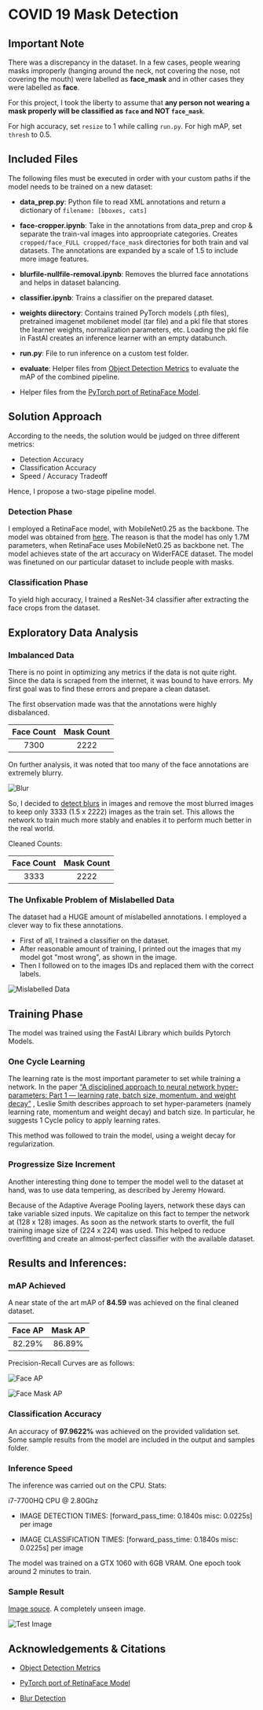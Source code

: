 # COVID 19 Mask Detection

## Important Note

There was a discrepancy in the dataset. In a few cases, people wearing masks improperly (hanging around the neck, not covering the nose, not covering the mouth) were labelled as **face_mask** and in other cases they were labelled as **face**.

For this project, I took the liberty to assume that **any person not wearing a mask properly will be classified as `face` and NOT `face_mask`**.

For high accuracy, set `resize` to 1 while calling `run.py`. For high mAP, set `thresh` to 0.5.


## Included Files

The following files must be executed in order with your custom paths if the model needs to be trained on a new dataset:

* **data_prep.py**: Python file to read XML annotations and return a dictionary of `filename: [bboxes, cats]`

* **face-cropper.ipynb**: Take in the annotations from data_prep and crop & separate the train-val images into approopriate categories. Creates `cropped/face_FULL cropped/face_mask` directories for both train and val datasets. The annotations are expanded by a scale of 1.5 to include more image features.

* **blurfile-nullfile-removal.ipynb**: Removes the blurred face annotations and helps in dataset balancing.

* **classifier.ipynb**: Trains a classifier on the prepared dataset.

* **weights diirectory**: Contains trained PyTorch models (.pth files), pretrained imagenet mobilenet model (tar file) and a pkl file that stores the learner weights, normalization parameters, etc. Loading the pkl file in FastAI creates an inference learner with an empty databunch.  

* **run.py**: File to run inference on a custom test folder. 

* **evaluate**: Helper files from [Object Detection Metrics](https://github.com/rafaelpadilla/Object-Detection-Metrics) to evaluate the mAP of the combined pipeline.

* Helper files from the [PyTorch port of RetinaFace Model]((https://github.com/biubug6/Pytorch_Retinaface)).

## Solution Approach

According to the needs, the solution would be judged on three different metrics:

* Detection Accuracy
* Classification Accuracy
* Speed / Accuracy Tradeoff

Hence, I propose a two-stage pipeline model.

### Detection Phase

I employed a RetinaFace model, with MobileNet0.25 as the backbone. The model was obtained from [here](https://github.com/biubug6/Pytorch_Retinaface). The reason is that the model has only 1.7M parameters, when RetinaFace uses MobileNet0.25 as backbone net. The model achieves state of the art accuracy on WiderFACE dataset. The model was finetuned on our particular dataset to include people with masks.

### Classification Phase

To yield high accuracy, I trained a ResNet-34 classifier after extracting the face crops from the dataset.

## Exploratory Data Analysis

### Imbalanced Data

There is no point in optimizing any metrics if the data is not quite right. Since the data is scraped from the internet, it was bound to have errors. My first goal was to find these errors and prepare a clean dataset.

The first observation made was that the annotations were highly disbalanced. 

| Face Count | Mask Count |
|:----------:|:----------:|
|    7300    |    2222    |

On further analysis, it was noted that too many of the face annotations are extremely blurry.

![Blur](./pictures/blur.jpg "Blurs")

So, I decided to [detect blurs](https://www.pyimagesearch.com/2015/09/07/blur-detection-with-opencv/) in images and remove the most blurred images to keep only 3333 (1.5 x 2222) images as the train set. This allows the network to train much more stably and enables it to perform much better in the real world.

Cleaned Counts:

| Face Count | Mask Count |
|:----------:|:----------:|
|    3333    |    2222    |

### The Unfixable Problem of Mislabelled Data

The dataset had a HUGE amount of mislabelled annotations. I employed a clever way to fix these annotations. 

* First of all, I trained a classifier on the dataset.
* After reasonable amount of training, I printed out the images that my model got "most wrong", as shown in the image. 
* Then I followed on to the images IDs and replaced them with the correct labels.

![Mislabelled Data](./pictures/mislabel.jpg "Mislabel")

## Training Phase

The model was trained using the FastAI Library which builds Pytorch Models. 

### One Cycle Learning

The learning rate is the most important parameter to set while training a network. In the paper [“A disciplined approach to neural network hyper-parameters: Part 1 — learning rate, batch size, momentum, and weight decay”](https://arxiv.org/abs/1803.09820) , Leslie Smith describes approach to set hyper-parameters (namely learning rate, momentum and weight decay) and batch size. In particular, he suggests 1 Cycle policy to apply learning rates. 

This method was followed to train the model, using a weight decay for regularization. 

### Progressize Size Increment

Another interesting thing done to temper the model well to the dataset at hand, was to use data tempering, as described by Jeremy Howard.

Because of the Adaptive Average Pooling layers, network these days can take variable sized inputs. We capitalize on this fact to temper the network at (128 x 128) images. As soon as the network starts to overfit, the full training image size of (224 x 224) was used. This helped to reduce overfitting and create an almost-perfect classifier with the available dataset. 

## Results and Inferences:

### mAP Achieved

A near state of the art mAP of **84.59** was achieved on the final cleaned dataset.

| Face AP | Mask AP |
|:----------:|:----------:|
|     82.29%   |    86.89%    |


Precision-Recall Curves are as follows:

![Face AP](./pictures/face.png "Face AP")

![Face Mask AP](./pictures/face_mask.png "Face Mask AP")

### Classification Accuracy

An accuracy of **97.9622%** was achieved on the provided validation set. Some sample results from the model are included in the output and samples folder. 

### Inference Speed

The inference was carried out on the CPU. Stats:

i7-7700HQ CPU @ 2.80Ghz

* IMAGE DETECTION TIMES:			[forward_pass_time: 0.1840s misc: 0.0225s] per image

* IMAGE CLASSIFICATION TIMES:		[forward_pass_time: 0.1840s misc: 0.0225s] per image

The model was trained on a GTX 1060 with 6GB VRAM. One epoch took around 2 minutes to train.

### Sample Result

[Image souce](https://www.telegraph.co.uk/global-health/science-and-disease/need-powerful-people-movement-support-wearing-face-masks-uk/). A completely unseen image. 

![Test Image](./pictures/test.jpeg "Test Image")

## Acknowledgements & Citations

* [Object Detection Metrics](https://github.com/rafaelpadilla/Object-Detection-Metrics)

* [PyTorch port of RetinaFace Model](https://github.com/biubug6/Pytorch_Retinaface)

* [Blur Detection](https://www.pyimagesearch.com/2015/09/07/blur-detection-with-opencv/)